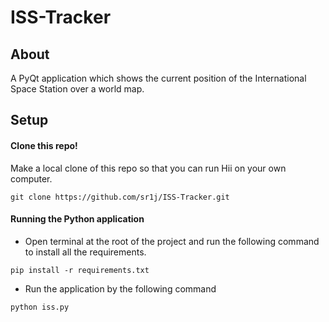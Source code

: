 # ISS-Tracker
## About
A PyQt application which shows the current position of the International Space Station over a world map.

## Setup
#### Clone this repo!
Make a local clone of this repo so that you can run Hii on your own computer.
```
git clone https://github.com/sr1j/ISS-Tracker.git
```
#### Running the Python application
- Open terminal at the root of the project and run the following command to install all the requirements.
```
pip install -r requirements.txt
```
- Run the application by the following command
```
python iss.py
```
